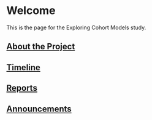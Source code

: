 # Welcome
This is the page for the Exploring Cohort Models study.

## [About the Project](https://mccorkhillm.github.io/exploringcohort/about)

## [Timeline](https://mccorkhillm.github.io/exploringcohort/timeline)

## [Reports](https://mccorkhillm.github.io/exploringcohort/reports)

## [Announcements](https://mccorkhillm.github.io/exploringcohort/announcements)
